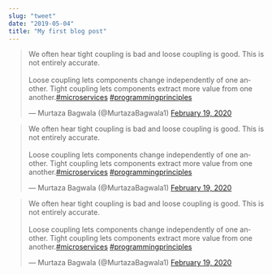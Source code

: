 ```yaml
---
slug: "tweet"
date: "2019-05-04"
title: "My first blog post"
---
```


<blockquote class="twitter-tweet"><p lang="en" dir="ltr">We often hear tight coupling is bad and loose coupling is good. This is not entirely accurate.<br><br>Loose coupling lets components change independently of one another. Tight coupling lets components extract more value from one another.<a href="https://twitter.com/hashtag/microservices?src=hash&amp;ref_src=twsrc%5Etfw">#microservices</a> <a href="https://twitter.com/hashtag/programmingprinciples?src=hash&amp;ref_src=twsrc%5Etfw">#programmingprinciples</a></p>&mdash; Murtaza Bagwala (@MurtazaBagwala1) <a href="https://twitter.com/MurtazaBagwala1/status/1230153047059226624?ref_src=twsrc%5Etfw">February 19, 2020</a></blockquote>

<blockquote class="twitter-tweet"><p lang="en" dir="ltr">We often hear tight coupling is bad and loose coupling is good. This is not entirely accurate.<br><br>Loose coupling lets components change independently of one another. Tight coupling lets components extract more value from one another.<a href="https://twitter.com/hashtag/microservices?src=hash&amp;ref_src=twsrc%5Etfw">#microservices</a> <a href="https://twitter.com/hashtag/programmingprinciples?src=hash&amp;ref_src=twsrc%5Etfw">#programmingprinciples</a></p>&mdash; Murtaza Bagwala (@MurtazaBagwala1) <a href="https://twitter.com/MurtazaBagwala1/status/1230153047059226624?ref_src=twsrc%5Etfw">February 19, 2020</a></blockquote>

<blockquote class="twitter-tweet"><p lang="en" dir="ltr">We often hear tight coupling is bad and loose coupling is good. This is not entirely accurate.<br><br>Loose coupling lets components change independently of one another. Tight coupling lets components extract more value from one another.<a href="https://twitter.com/hashtag/microservices?src=hash&amp;ref_src=twsrc%5Etfw">#microservices</a> <a href="https://twitter.com/hashtag/programmingprinciples?src=hash&amp;ref_src=twsrc%5Etfw">#programmingprinciples</a></p>&mdash; Murtaza Bagwala (@MurtazaBagwala1) <a href="https://twitter.com/MurtazaBagwala1/status/1230153047059226624?ref_src=twsrc%5Etfw">February 19, 2020</a></blockquote>
